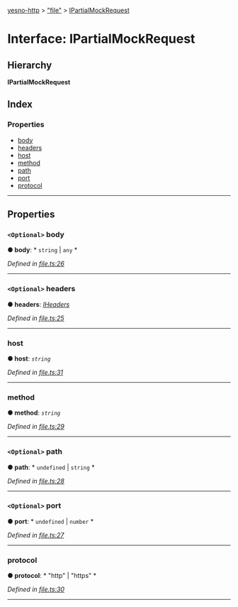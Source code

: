 [yesno-http](../README.md) > ["file"](../modules/_file_.md) > [IPartialMockRequest](../interfaces/_file_.ipartialmockrequest.md)

# Interface: IPartialMockRequest

## Hierarchy

**IPartialMockRequest**

## Index

### Properties

* [body](_file_.ipartialmockrequest.md#body)
* [headers](_file_.ipartialmockrequest.md#headers)
* [host](_file_.ipartialmockrequest.md#host)
* [method](_file_.ipartialmockrequest.md#method)
* [path](_file_.ipartialmockrequest.md#path)
* [port](_file_.ipartialmockrequest.md#port)
* [protocol](_file_.ipartialmockrequest.md#protocol)

---

## Properties

<a id="body"></a>

### `<Optional>` body

**● body**: * `string` &#124; `any`
*

*Defined in [file.ts:26](https://github.com/FormidableLabs/yesno/blob/8e1469e/src/file.ts#L26)*

___
<a id="headers"></a>

### `<Optional>` headers

**● headers**: *[IHeaders](_http_serializer_.iheaders.md)*

*Defined in [file.ts:25](https://github.com/FormidableLabs/yesno/blob/8e1469e/src/file.ts#L25)*

___
<a id="host"></a>

###  host

**● host**: *`string`*

*Defined in [file.ts:31](https://github.com/FormidableLabs/yesno/blob/8e1469e/src/file.ts#L31)*

___
<a id="method"></a>

###  method

**● method**: *`string`*

*Defined in [file.ts:29](https://github.com/FormidableLabs/yesno/blob/8e1469e/src/file.ts#L29)*

___
<a id="path"></a>

### `<Optional>` path

**● path**: * `undefined` &#124; `string`
*

*Defined in [file.ts:28](https://github.com/FormidableLabs/yesno/blob/8e1469e/src/file.ts#L28)*

___
<a id="port"></a>

### `<Optional>` port

**● port**: * `undefined` &#124; `number`
*

*Defined in [file.ts:27](https://github.com/FormidableLabs/yesno/blob/8e1469e/src/file.ts#L27)*

___
<a id="protocol"></a>

###  protocol

**● protocol**: * "http" &#124; "https"
*

*Defined in [file.ts:30](https://github.com/FormidableLabs/yesno/blob/8e1469e/src/file.ts#L30)*

___


